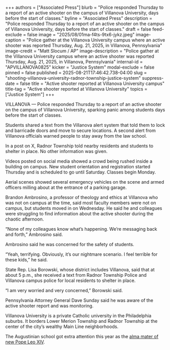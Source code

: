+++
authors = ["Associated Press"]
blurb = "Police responded Thursday to a report of an active shooter on the campus of Villanova University, days before the start of classes."
byline = "Associated Press"
description = "Police responded Thursday to a report of an active shooter on the campus of Villanova University, days before the start of classes."
draft = false
feed-exclude = false
image = "2025/08/01ma-f4ts-9tx6-jykz.jpeg"
image-caption = "Police gather at the Villanova University campus where an active shooter was reported Thursday, Aug. 21, 2025, in Villanova, Pennsylvania"
image-credit = "Matt Slocum / AP"
image-description = "Police gather at the Villanova University campus where an active shooter was reported Thursday, Aug. 21, 2025, in Villanova, Pennsylvania"
internal-id = "APVILLANOVA0825"
kicker = "Justice System"
modal-exclude = false
pinned = false
published = 2025-08-21T17:46:42.738-04:00
slug = "shooting-villanova-university-radnor-township-justice-system"
suppress-date = false
title = "Active shooter reported at Villanova University campus"
title-tag = "Active shooter reported at Villanova University"
topics = ["Justice System"]
+++

VILLANOVA — Police responded Thursday to a report of an active shooter on the campus of Villanova University, sparking panic among students days before the start of classes.

Students shared a text from the Villanova alert system that told them to lock and barricade doors and move to secure locations. A second alert from Villanova officials warned people to stay away from the law school.

In a post on X, Radnor Township told nearby residents and students to shelter in place. No other information was given.

Videos posted on social media showed a crowd being rushed inside a building on campus. New student orientation and registration started Thursday and is scheduled to go until Saturday. Classes begin Monday.

Aerial scenes showed several emergency vehicles on the scene and armed officers milling about at the entrance of a parking garage.

Brandon Ambrosino, a professor of theology and ethics at Villanova who was not on campus at the time, said most faculty members were not on campus, but students moved in on Wednesday. He said he and colleagues were struggling to find information about the active shooter during the chaotic afternoon.

“None of my colleagues know what’s happening. We’re messaging back and forth,” Ambrosino said.

Ambrosino said he was concerned for the safety of students.

“Yeah, terrifying. Obviously, it’s our nightmare scenario. I feel terrible for these kids,” he said.

State Rep. Lisa Borowski, whose district includes Villanova, said that at about 5 p.m., she received a text from Radnor Township Police and Villanova campus police for local residents to shelter in place.

“I am very worried and very concerned,” Borowski said.

Pennsylvania Attorney General Dave Sunday said he was aware of the active shooter report and was monitoring.

Villanova University is a private Catholic university in the Philadelphia suburbs. It borders Lower Merion Township and Radnor Township at the center of the city’s wealthy Main Line neighborhoods.

The Augustinian school got extra attention this year as the <a href="https://apnews.com/article/pope-leo-villanova-robert-prevost-university-347b5a8bbe6836e79f4cb665a6097b0f">alma mater of new Pope Leo XIV</a>.<strong></strong>


